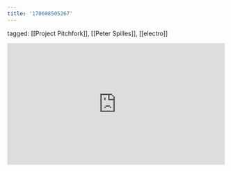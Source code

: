 ```yaml
---
title: '170608505267'
---
```

tagged: [[Project Pitchfork]], [[Peter Spilles]], [[electro]]
<iframe allow="accelerometer; autoplay; clipboard-write; encrypted-media; gyroscope; picture-in-picture" allowfullscreen="" frameborder="0" height="281" id="youtube_iframe" src="https://www.youtube.com/embed/fYTs1EnLvcQ?feature=oembed&amp;enablejsapi=1&amp;origin=https://safe.txmblr.com&amp;wmode=opaque" width="500"></iframe>